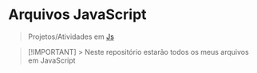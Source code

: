 # Arquivos JavaScript

> Projetos/Atividades em <a href="https://developer.mozilla.org/pt-BR/docs/Web/JavaScript">Js</a>

> [!IMPORTANT] > Neste repositório estarão todos os meus arquivos em JavaScript


